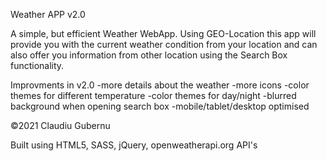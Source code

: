Weather APP v2.0

A simple, but efficient Weather WebApp. 
Using GEO-Location this app will provide you with the current weather condition from your location and can also offer you information from other location using the Search Box functionality.

Improvments in v2.0
  -more details about the weather
  -more icons
  -color themes for different temperature
  -color themes for day/night
  -blurred background when opening search box
  -mobile/tablet/desktop optimised

©2021 Claudiu Gubernu

Built using HTML5, SASS, jQuery, openweatherapi.org API's
